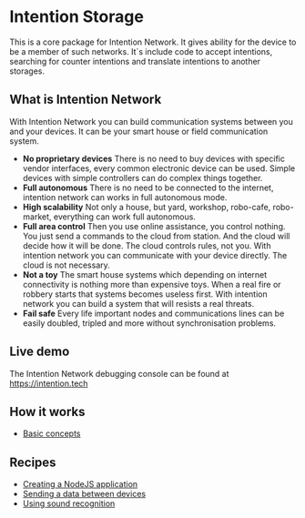 # Intention Storage
This is a core package for Intention Network. It gives ability for the device
to be a member of such networks.
It`s include code to accept intentions, searching for counter intentions and translate
intentions to another storages. 

## What is Intention Network
With Intention Network you can build communication systems between you 
and your devices. It can be your smart house or field communication system.
+ **No proprietary devices** There is no need to buy devices with specific vendor interfaces,
every common electronic device can be used. Simple devices with simple controllers can do
complex things together.
+ **Full autonomous** There is no need to be connected to the internet, intention network 
can works in full autonomous mode.
+ **High scalability** Not only a house, but yard, workshop, robo-cafe, robo-market,
everything can work full autonomous.
+ **Full area control** Then you use online assistance, you control nothing. 
You just send a commands to the cloud from station. And the cloud will decide
how it will be done. The cloud controls rules, not you. With intention network you
can communicate with your device directly. The cloud is not necessary.
+ **Not a toy** The smart house systems which depending on internet connectivity
is nothing more than expensive toys. When a real fire or robbery starts that systems 
becomes useless first. With intention network you can build a system that will resists
a real threats.
+ **Fail safe** Every life important nodes and communications lines 
can be easily doubled, tripled and more without synchronisation problems. 
 
## Live demo
The Intention Network debugging console can be found at https://intention.tech

## How it works
 + [Basic concepts](docs/basic-concepts.md)

## Recipes
+ [Creating a NodeJS application](docs/recipes/creating-nodejs-application.md)
+ [Sending a data between devices](docs/recipes/sending-data-between-devices.md)
+ [Using sound recognition](docs/recipes/using-sound-recognition.md)